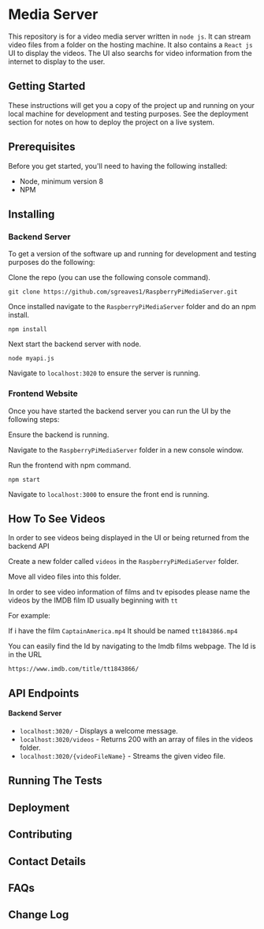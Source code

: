 # Media Server
This repository is for a video media server written in `node js`. It can stream video files from a folder on the hosting machine. It also contains a `React js` UI to display the videos. The UI also searchs for video information from the internet to display to the user.

## Getting Started
These instructions will get you a copy of the project up and running on your local machine for development and testing purposes. See the deployment section for notes on how to deploy the project on a live system.

## Prerequisites
Before you get started, you'll need to having the following installed:
* Node, minimum version 8
* NPM

## Installing
### Backend Server
To get a version of the software up and running for development and testing purposes do the following:

Clone the repo (you can use the following console command).

`git clone https://github.com/sgreaves1/RaspberryPiMediaServer.git`

Once installed navigate to the `RaspberryPiMediaServer` folder and do an npm install.

```npm install```

Next start the backend server with node.

```node myapi.js```

Navigate to `localhost:3020` to ensure the server is running.

### Frontend Website
Once you have started the backend server you can run the UI by the following steps:

Ensure the backend is running.

Navigate to the `RaspberryPiMediaServer` folder in a new console window.

Run the frontend with npm command.

`npm start`

Navigate to `localhost:3000` to ensure the front end is running.

## How To See Videos

In order to see videos being displayed in the UI or being returned from the backend API

Create a new folder called `videos` in the `RaspberryPiMediaServer` folder.

Move all video files into this folder.

In order to see video information of films and tv episodes please name the videos by the IMDB film ID usually beginning with `tt`

For example:

If i have the film `CaptainAmerica.mp4` It should be named `tt1843866.mp4`

You can easily find the Id by navigating to the Imdb films webpage. The Id is in the URL

`https://www.imdb.com/title/tt1843866/`

## API Endpoints
#### Backend Server
* `localhost:3020/` - Displays a welcome message.
* `localhost:3020/videos` - Returns 200 with an array of files in the videos folder.
* `localhost:3020/{videoFileName}` - Streams the given video file.

## Running The Tests

## Deployment

## Contributing

## Contact Details

## FAQs

## Change Log